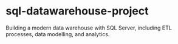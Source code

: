 # sql-datawarehouse-project
Building a modern data warehouse with SQL Server, including ETL processes, data modelling, and analytics.


